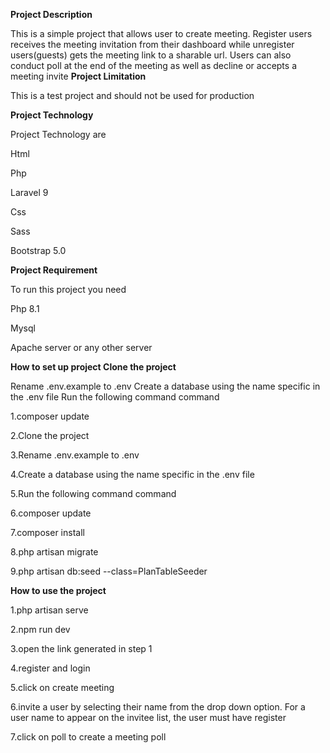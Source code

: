 **Project Description**

This is a simple project that allows user to create meeting. Register users receives the meeting invitation from their dashboard while unregister users(guests) gets the meeting link to a sharable url. Users can also conduct poll at the end of the meeting as well as decline or accepts a meeting invite
**Project Limitation**

This is a test project and should not be used for production

**Project Technology**

Project Technology are

Html

Php

Laravel 9

Css

Sass

Bootstrap 5.0

**Project Requirement**

To run this project you need

Php 8.1

Mysql

Apache server or any other server

**How to set up project Clone the project**

Rename .env.example to .env Create a database using the name specific in the .env file Run the following command command

1.composer update

2.Clone the project

3.Rename .env.example to .env

4.Create a database using the name specific in the .env file

5.Run the following command command

6.composer update

7.composer install

8.php artisan migrate

9.php artisan db:seed --class=PlanTableSeeder

**How to use the project**

1.php artisan serve

2.npm run dev

3.open the link generated in step 1

4.register and login

5.click on create meeting

6.invite a user by selecting their name from the drop down option. For a user name to appear on the invitee list, the user must have register

7.click on poll to create a meeting poll
